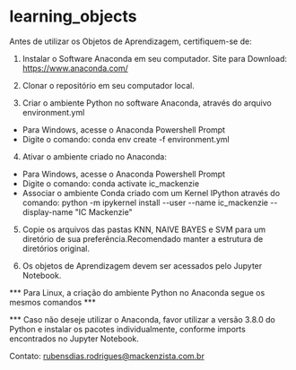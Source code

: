 # learning_objects
Antes de utilizar os Objetos de Aprendizagem, certifiquem-se de:

1. Instalar o Software Anaconda em seu computador.
Site para Download: https://www.anaconda.com/

2. Clonar o repositório em seu computador local.

3. Criar o ambiente Python no software Anaconda, através do arquivo environment.yml
- Para Windows, acesse o Anaconda Powershell Prompt
- Digite o comando: conda env create -f environment.yml

4. Ativar o ambiente criado no Anaconda:
- Para Windows, acesse o Anaconda Powershell Prompt
- Digite o comando: conda activate ic_mackenzie
- Associar o ambiente Conda criado com um Kernel IPython através do comando: python -m ipykernel install --user --name ic_mackenzie --display-name "IC Mackenzie"

5. Copie os arquivos das pastas KNN, NAIVE BAYES e SVM para um diretório de sua preferência.Recomendado manter a estrutura de diretórios original.

6. Os objetos de Aprendizagem devem ser acessados pelo Jupyter Notebook.

*** Para Linux, a criação do ambiente Python no Anaconda segue os mesmos comandos ***

*** Caso não deseje utilizar o Anaconda, favor utilizar a versão 3.8.0 do Python e instalar os pacotes individualmente, conforme imports encontrados no Jupyter Notebook.

Contato: rubensdias.rodrigues@mackenzista.com.br
